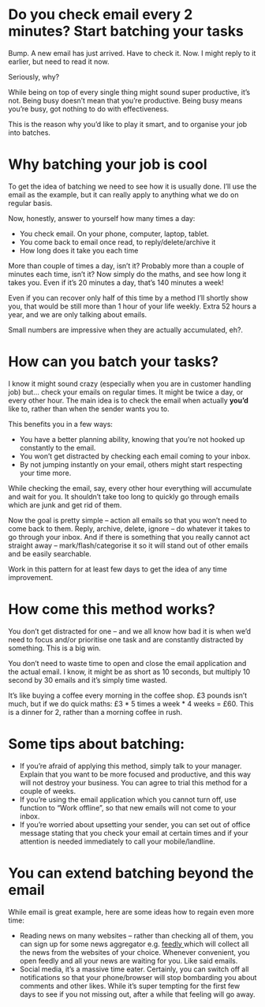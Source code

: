 # Do you check email every 2 minutes? Start batching your tasks

Bump. A new email has just arrived. Have to check it. Now. I might reply to it earlier, but need to read it now.

Seriously, why?

While being on top of every single thing might sound super productive, it’s not. Being busy doesn’t mean that you’re productive. Being busy means you’re busy, got nothing to do with effectiveness.

This is the reason why you’d like to play it smart, and to organise your job into batches.

# Why batching your job is cool

To get the idea of batching we need to see how it is usually done. I’ll use the email as the example, but it can really apply to anything what we do on regular basis.

Now, honestly, answer to yourself how many times a day:

  * You check email. On your phone, computer, laptop, tablet.
  * You come back to email once read, to reply/delete/archive it
  * How long does it take you each time

More than couple of times a day, isn’t it? Probably more than a couple of minutes each time, isn’t it? Now simply do the maths, and see how long it takes you. Even if it’s 20 minutes a day, that’s 140 minutes a week!

Even if you can recover only half of this time by a method I’ll shortly show you, that would be still more than 1 hour of your life weekly. Extra 52 hours a year, and we are only talking about emails.

Small numbers are impressive when they are actually accumulated, eh?.

# How can you batch your tasks?

I know it might sound crazy (especially when you are in customer handling job) but&#8230; check your emails on regular times. It might be twice a day, or every other hour. The main idea is to check the email when actually **you’d** like to, rather than when the sender wants you to.

This benefits you in a few ways:

  * You have a better planning ability, knowing that you’re not hooked up constantly to the email.
  * You won’t get distracted by checking each email coming to your inbox.
  * By not jumping instantly on your email, others might start respecting your time more.

While checking the email, say, every other hour everything will accumulate and wait for you. It shouldn’t take too long to quickly go through emails which are junk and get rid of them.

Now the goal is pretty simple &#8211; action all emails so that you won’t need to come back to them. Reply, archive, delete, ignore &#8211; do whatever it takes to go through your inbox. And if there is something that you really cannot act straight away &#8211; mark/flash/categorise it so it will stand out of other emails and be easily searchable.

Work in this pattern for at least few days to get the idea of any time improvement.

# How come this method works?

You don’t get distracted for one &#8211; and we all know how bad it is when we’d need to focus and/or prioritise one task and are constantly distracted by something. This is a big win.

You don’t need to waste time to open and close the email application and the actual email. I know, it might be as short as 10 seconds, but multiply 10 second by 30 emails and it’s simply time wasted.

It’s like buying a coffee every morning in the coffee shop. £3 pounds isn’t much, but if we do quick maths: £3 \* 5 times a week \* 4 weeks = £60. This is a dinner for 2, rather than a morning coffee in rush.

# Some tips about batching:

  * If you’re afraid of applying this method, simply talk to your manager. Explain that you want to be more focused and productive, and this way will not destroy your business. You can agree to trial this method for a couple of weeks.
  * If you’re using the email application which you cannot turn off, use function to “Work offline”, so that new emails will not come to your inbox.
  * If you’re worried about upsetting your sender, you can set out of office message stating that you check your email at certain times and if your attention is needed immediately to call your mobile/landline.

# You can extend batching beyond the email

While email is great example, here are some ideas how to regain even more time:

  * Reading news on many websites &#8211; rather than checking all of them, you can sign up for some news aggregator e.g. <a href="https://feedly.com" target="_blank" rel="noopener noreferrer">feedly </a>which will collect all the news from the websites of your choice. Whenever convenient, you open feedly and all your news are waiting for you. Like said emails.
  * Social media, it’s a massive time eater. Certainly, you can switch off all notifications so that your phone/browser will stop bombarding you about comments and other likes. While it’s super tempting for the first few days to see if you not missing out, after a while that feeling will go away.
